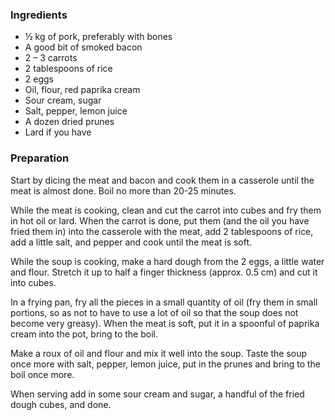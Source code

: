 
### Ingredients
- ½ kg of pork, preferably with bones
- A good bit of smoked bacon
- 2 – 3 carrots
- 2 tablespoons of rice
- 2 eggs
- Oil, flour, red paprika cream
- Sour cream, sugar
- Salt, pepper, lemon juice
- A dozen dried prunes
- Lard if you have

### Preparation
Start by dicing the meat and bacon and cook them in a casserole until the meat is almost done. Boil no more than 20-25 minutes.

 While the meat is cooking, clean and cut the carrot into cubes and fry them in hot oil or lard. When the carrot is done, put them (and the oil you have fried them in) into the casserole with the meat, add 2 tablespoons of rice, add a little salt, and pepper and cook until the meat is soft.

 While the soup is cooking, make a hard dough from the 2 eggs, a little water and flour. Stretch it up to half a finger thickness (approx. 0.5 cm) and cut it into cubes.

 In a frying pan, fry all the pieces in a small quantity of oil (fry them in small portions, so as not to have to use a lot of oil so that the soup does not become very greasy). When the meat is soft, put it in a spoonful of paprika cream into the pot, bring to the boil.

 Make a roux of oil and flour and mix it well into the soup. Taste the soup once more with salt, pepper, lemon juice, put in the prunes and bring to the boil once more.

 When serving add in some sour cream and sugar, a handful of the fried dough cubes, and done.  